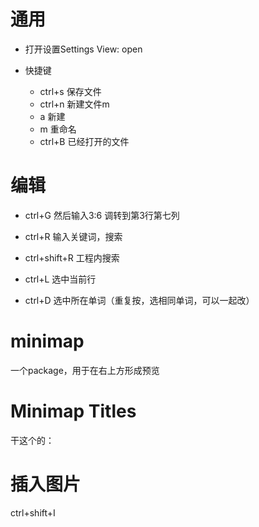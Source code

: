 # 通用

- 打开设置Settings View: open
- 快捷键

  - ctrl+s 保存文件
  - ctrl+n 新建文件m
  - a 新建
  - m 重命名
  - ctrl+B 已经打开的文件

# 编辑

- ctrl+G 然后输入3:6 调转到第3行第七列

- ctrl+R 输入关键词，搜索

- ctrl+shift+R 工程内搜索

- ctrl+L 选中当前行

- ctrl+D 选中所在单词（重复按，选相同单词，可以一起改）



# minimap

一个package，用于在右上方形成预览

# Minimap Titles

干这个的：
<!--
██   ██
██   ██
███████
██   ██
██   ██
-->



# 插入图片

ctrl+shift+I
